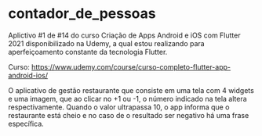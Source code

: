# contador_de_pessoas

Aplictivo #1 de #14 do curso Criação de Apps Android e iOS com Flutter 2021 disponibilizado na Udemy, a qual estou realizando para aperfeiçoamento constante da tecnologia Flutter.

Curso: https://www.udemy.com/course/curso-completo-flutter-app-android-ios/

O aplicativo de gestão restaurante que consiste em uma tela com 4 widgets e uma imagem, que ao clicar no +1 ou -1, o número indicado na tela altera respectivamente. Quando o valor ultrapassa 10, o app informa que o restaurante está cheio e no caso de o resultado ser negativo há uma frase específica.